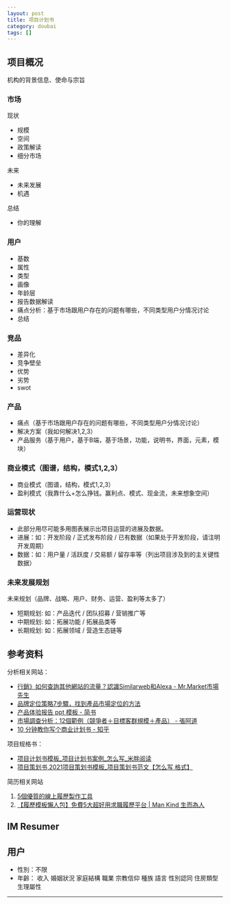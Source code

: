 ```yaml
---
layout: post
title: 项目计划书
category: doubai
tags: []
---
```


## 项目概况

机构的背景信息、使命与宗旨

### 市场

现状
  - 规模 
  - 空间
  - 政策解读
  - 细分市场

未来
  - 未来发展
  - 机遇

总结
  - 你的理解

### 用户

- 基数
- 属性
- 类型
- 画像
- 年龄层
- 报告数据解读
- 痛点分析：基于市场跟用户存在的问题有哪些，不同类型用户分情况讨论
- 总结

### 竞品

- 差异化
- 竞争壁垒
- 优势
- 劣势
- swot

### 产品

- 痛点（基于市场跟用户存在的问题有哪些，不同类型用户分情况讨论）
- 解决方案（我如何解决1,2,3）
- 产品服务（基于用户，基于B端，基于场景，功能，说明书，界面，元素，模块）


### 商业模式（图谱，结构，模式1,2,3）

- 商业模式（图谱，结构，模式1,2,3）
- 盈利模式（我靠什么+怎么挣钱。赢利点、模式、现金流，未来想象空间）

### 运营现状

- 此部分用尽可能多用图表展示出项目运营的进展及数据。
- 进展：如：开发阶段 / 正式发布阶段 / 已有数据（如果处于开发阶段，请注明开发周期）
- 数据：如：用户量 / 活跃度 / 交易额 / 留存率等（列出项目涉及到的主关键性数据）

### 未来发展规划

未来规划（品牌、战略、用户、财务、运营、盈利等太多了）

- 短期规划: 如：产品迭代 / 团队招募 / 营销推广等
- 中期规划: 如：拓展功能 / 拓展品类等
- 长期规划: 如：拓展领域 / 营造生态链等

## 参考资料

分析相关网站：
- [行銷》如何查詢其他網站的流量？認識Similarweb和Alexa - Mr.Market市場先生](https://rich01.com/similarweb-and-alexa/)
- [品牌定位策略7步驟，找到產品市場定位的方法](https://transbiz.com.tw/%E5%93%81%E7%89%8C%E5%AE%9A%E4%BD%8D-brand-positioning/)
- [产品体验报告 ppt 模板 - 简书](https://www.jianshu.com/p/e08d0bff84ee)
- [市場調查分析：12個範例（競爭者＋目標客群規模＋產品） - 張阿道](https://daotw.com/%E5%B8%82%E5%A0%B4%E5%88%86%E6%9E%90/)
- [10 分钟教你写个商业计划书 - 知乎](https://zhuanlan.zhihu.com/p/21845926)

项目规格书：
- [项目计划书模板_项目计划书案例_怎么写_米胖阅读](https://yuedu.mipang.com/fanwen/jihuashu/xiangmu/)
- [项目策划书,2021项目策划书模板_项目策划书范文【怎么写 格式】](https://www.liuxue86.com/cehuashu/xiangmu/)

简历相关网站
1.	[5個優質的線上履歷製作工具](https://lightpdf.com/tw/resume-creators-job-hunters.html)
2.	[【履歷模板懶人包】免費5大超好用求職履歷平台 | Man Kind 生而為人](https://www.mankind01.com/resume-online/)

## IM Resumer


## 用户

- 性別：不限
- 年齡：
收入
婚姻狀況
家庭結構
職業
宗教信仰
種族
語言
性別認同
住房類型
生理屬性


---
